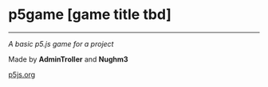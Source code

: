 # p5game [game title tbd]
---
*A basic p5.js game for a project*

Made by **AdminTroller** and **Nughm3**

[p5js.org](p5js.org)
